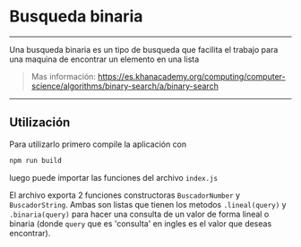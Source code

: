 # Busqueda binaria
----------

Una busqueda binaria es un tipo de busqueda que facilita el trabajo para una maquina de encontrar un elemento en una lista

> Mas información: https://es.khanacademy.org/computing/computer-science/algorithms/binary-search/a/binary-search



----------
## Utilización

Para utilizarlo primero compile la aplicación con 
```bash
npm run build
```
luego puede importar las funciones del archivo `index.js`

El archivo exporta 2 funciones constructoras `BuscadorNumber` y `BuscadorString`. Ambas son listas que tienen los metodos `.lineal(query)` y `.binaria(query)` para hacer una consulta de un valor de forma lineal o binaria (donde `query` que es 'consulta' en ingles es el valor que deseas encontrar).